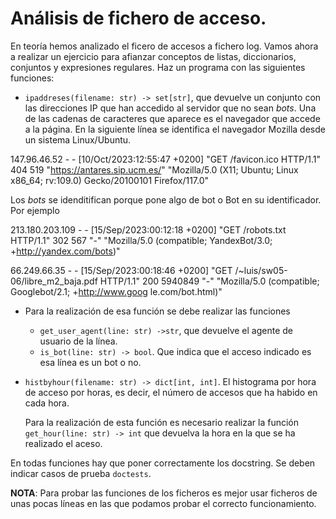 # Análisis de fichero de acceso.

En teoría hemos analizado el ficero de accesos a fichero log. Vamos
ahora a realizar un ejercicio para afianzar conceptos de listas,
diccionarios, conjuntos y expresiones regulares. Haz un programa con
las siguientes funciones:

- `ipaddreses(filename: str) -> set[str]`, que devuelve un conjunto con
  las direcciones IP que han accedido al servidor que no sean
  *bots*. Una de las cadenas de caracteres que aparece es el navegador
  que accede a la página. En la siguiente línea se identifica el
  navegador Mozilla desde un sistema Linux/Ubuntu.

147.96.46.52 - - [10/Oct/2023:12:55:47 +0200] "GET /favicon.ico HTTP/1.1" 404 519 "https://antares.sip.ucm.es/" "Mozilla/5.0 (X11; Ubuntu; Linux x86_64; rv:109.0) Gecko/20100101 Firefox/117.0"


  Los *bots* se idenditifican porque pone algo de bot o Bot en su
  identificador. Por ejemplo

213.180.203.109 - - [15/Sep/2023:00:12:18 +0200] "GET /robots.txt HTTP/1.1" 302 567 "-" "Mozilla/5.0 (compatible; YandexBot/3.0; +http://yandex.com/bots)"

66.249.66.35 - - [15/Sep/2023:00:18:46 +0200] "GET /~luis/sw05-06/libre_m2_baja.pdf HTTP/1.1" 200 5940849 "-" "Mozilla/5.0 (compatible; Googlebot/2.1; +http://www.goog
le.com/bot.html)"

- Para la realización de esa función se debe realizar las funciones
  * `get_user_agent(line: str) ->str`, que devuelve el agente de
    usuario de la línea.
  * `is_bot(line: str) -> bool`. Que indica que el acceso indicado es
	esa línea es un bot o no.


- `histbyhour(filename: str) -> dict[int, int]`. El histograma por hora
  de acceso por horas, es decir, el número de accesos que ha habido en
  cada hora.

  Para la realización de esta función es necesario realizar la función
  `get_hour(line: str) -> int` que devuelva la hora en la que se ha
  realizado el aceso.


En todas funciones hay que poner correctamente los docstring. Se deben
indicar casos de prueba `doctests`.

**NOTA**: Para probar las funciones de los ficheros es mejor usar
ficheros de unas pocas líneas en las que podamos probar el correcto
funcionamiento.
